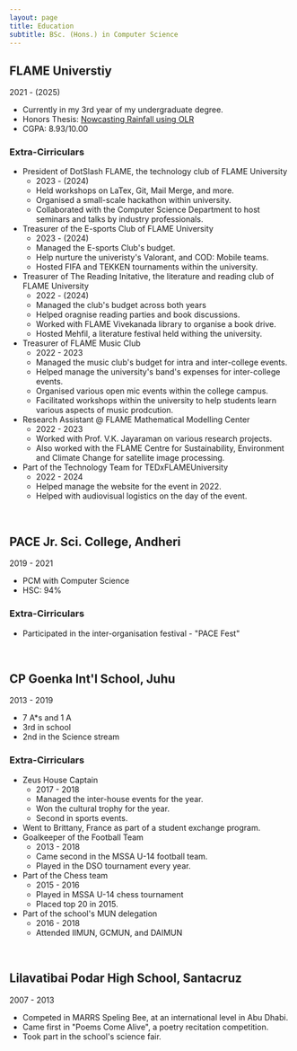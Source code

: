 ```yaml
---
layout: page
title: Education
subtitle: BSc. (Hons.) in Computer Science
---
```



## FLAME Universtiy
2021 - (2025)
- Currently in my 3rd year of my undergraduate degree.
- Honors Thesis: [Nowcasting Rainfall using OLR](https://jeetsh4h.github.io/2024-01-21-nowacasting-rainfall-using-olr/)
- CGPA: 8.93/10.00

### Extra-Cirriculars
- President of DotSlash FLAME, the technology club of FLAME University
    - 2023 - (2024)
    - Held workshops on LaTex, Git, Mail Merge, and more.
    - Organised a small-scale hackathon within university.
    - Collaborated with the Computer Science Department to host seminars and talks by industry professionals.
- Treasurer of the E-sports Club of FLAME University
    - 2023 - (2024)
    - Managed the E-sports Club's budget.
    - Help nurture the univeristy's Valorant, and COD: Mobile teams.
    - Hosted FIFA and TEKKEN tournaments within the university.
- Treasurer of The Reading Initative, the literature and reading club of FLAME University
    - 2022 - (2024)
    - Managed the club's budget across both years
    - Helped oragnise reading parties and book discussions.
    - Worked with FLAME Vivekanada library to organise a book drive.
    - Hosted Mehfil, a literature festival held withing the university.
- Treasurer of FLAME Music Club
    - 2022 - 2023
    - Managed the music club's budget for intra and inter-college events.
    - Helped manage the university's band's expenses for inter-college events.
    - Organised various open mic events within the college campus.
    - Facilitated workshops within the university to help students learn various aspects of music prodcution.
- Research Assistant @ FLAME Mathematical Modelling Center
    - 2022 - 2023
    - Worked with Prof. V.K. Jayaraman on various research projects.
    - Also worked with the FLAME Centre for Sustainability, Environment and Climate Change for satellite image processing.
- Part of the Technology Team for TEDxFLAMEUniversity
    - 2022 - 2024
    - Helped manage the website for the event in 2022.
    - Helped with audiovisual logistics on the day of the event.

<br>

## PACE Jr. Sci. College, Andheri
2019 - 2021
- PCM with Computer Science
- HSC: 94%

### Extra-Cirriculars
- Participated in the inter-organisation festival - "PACE Fest"

<br>

## CP Goenka Int'l School, Juhu
2013 - 2019
- 7 A*s and 1 A
- 3rd in school
- 2nd in the Science stream

### Extra-Cirriculars
- Zeus House Captain
    - 2017 - 2018
    - Managed the inter-house events for the year.
    - Won the cultural trophy for the year.
    - Second in sports events.
- Went to Brittany, France as part of a student exchange program.
- Goalkeeper of the Football Team
    - 2013 - 2018
    - Came second in the MSSA U-14 football team.
    - Played in the DSO tournament every year.
- Part of the Chess team
    - 2015 - 2016
    - Played in MSSA U-14 chess tournament
    - Placed top 20 in 2015.
- Part of the school's MUN delegation
    - 2016 - 2018
    - Attended IIMUN, GCMUN, and DAIMUN

<br>

## Lilavatibai Podar High School, Santacruz
2007 - 2013
- Competed in MARRS Speling Bee, at an international level in Abu Dhabi.
- Came first in "Poems Come Alive", a poetry recitation competition.
- Took part in the school's science fair.
